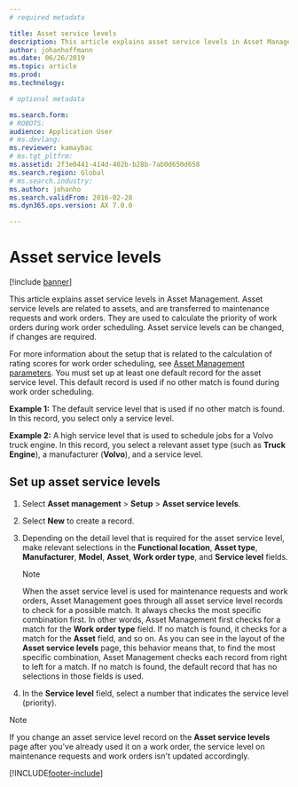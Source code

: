 ```yaml
---
# required metadata

title: Asset service levels
description: This article explains asset service levels in Asset Management.
author: johanhoffmann
ms.date: 06/26/2019
ms.topic: article
ms.prod: 
ms.technology: 

# optional metadata

ms.search.form: 
# ROBOTS: 
audience: Application User
# ms.devlang: 
ms.reviewer: kamaybac
# ms.tgt_pltfrm: 
ms.assetid: 2f3e0441-414d-402b-b28b-7ab0d650d658
ms.search.region: Global
# ms.search.industry: 
ms.author: johanho
ms.search.validFrom: 2016-02-28
ms.dyn365.ops.version: AX 7.0.0

---
```


# Asset service levels

[!include [banner](../../includes/banner.md)]

 

This article explains asset service levels in Asset Management. Asset service levels are related to assets, and are transferred to maintenance requests and work orders. They are used to calculate the priority of work orders during work order scheduling. Asset service levels can be changed, if changes are required.

For more information about the setup that is related to the calculation of rating scores for work order scheduling, see [Asset Management parameters](../setup-for-objects/enterprise-asset-management-parameters.md). You must set up at least one default record for the asset service level. This default record is used if no other match is found during work order scheduling.

**Example 1:** The default service level that is used if no other match is found. In this record, you select only a service level.

**Example 2:** A high service level that is used to schedule jobs for a Volvo truck engine. In this record, you select a relevant asset type (such as **Truck Engine**), a manufacturer (**Volvo**), and a service level.

## Set up asset service levels

1. Select **Asset management** \> **Setup** \> **Asset service levels**.
2. Select **New** to create a record.
3. Depending on the detail level that is required for the asset service level, make relevant selections in the **Functional location**, **Asset type**, **Manufacturer**, **Model**, **Asset**, **Work order type**, and **Service level** fields.

    > [!NOTE]
    > When the asset service level is used for maintenance requests and work orders, Asset Management goes through all asset service level records to check for a possible match. It always checks the most specific combination first. In other words, Asset Management first checks for a match for the **Work order type** field. If no match is found, it checks for a match for the **Asset** field, and so on. As you can see in the layout of the **Asset service levels** page, this behavior means that, to find the most specific combination, Asset Management checks each record from right to left for a match. If no match is found, the default record that has no selections in those fields is used.

4. In the **Service level** field, select a number that indicates the service level (priority).


> [!NOTE]
> If you change an asset service level record on the **Asset service levels** page after you've already used it on a work order, the service level on maintenance requests and work orders isn't updated accordingly.


[!INCLUDE[footer-include](../../../includes/footer-banner.md)]